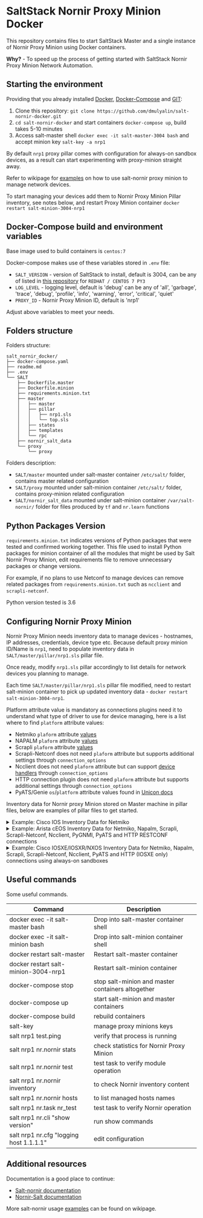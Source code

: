 # SaltStack Nornir Proxy Minion Docker

This repository contains files to start SaltStack Master and a single instance of Nornir 
Proxy Minion using Docker containers.

**Why?** - To speed up the process of getting started with SaltStack Nornir Proxy Minion Network Automation.

## Starting the environment

Providing that you already installed [Docker](https://docs.docker.com/engine/install/), [Docker-Compose](https://docs.docker.com/compose/install/)
and [GIT](https://git-scm.com/book/en/v2/Getting-Started-Installing-Git):
 
1. Clone this repository: `git clone https://github.com/dmulyalin/salt-nornir-docker.git`
2. `cd salt-nornir-docker` and start containers `docker-compose up`, build takes 5-10 minutes
3. Access salt-master shell `docker exec -it salt-master-3004 bash` and accept minion key `salt-key -a nrp1`

By default `nrp1` proxy pillar comes with configuration for always-on sandbox devices, as a result
can start experimenting with proxy-minion straight away.

Refer to wikipage for [examples](https://github.com/dmulyalin/salt-nornir-docker/wiki) on how to use 
salt-nornir proxy minion to manage network devices.

To start managing your devices add them to Nornir Proxy Minion Pillar inventory, see notes below, and
restart Proxy Minion container `docker restart salt-minion-3004-nrp1`

## Docker-Compose build and environment variables

Base image used to build containers is `centos:7`

Docker-compose makes use of these variables stored in `.env` file:

- `SALT_VERSION` - version of SaltStack to install, default is 3004, can be any of listed in [this repository](https://repo.saltproject.io/#rhel) for `REDHAT / CENTOS 7 PY3`
- `LOG_LEVEL` - logging level, default is 'debug' can be any of 'all', 'garbage', 'trace', 'debug', 'profile', 'info', 'warning', 'error', 'critical', 'quiet'
- `PROXY_ID` - Nornir Proxy Minion ID, default is 'nrp1'

Adjust above variables to meet your needs.

## Folders structure

Folders structure:

```
salt_nornir_docker/
├── docker-compose.yaml
├── readme.md
├── .env
└── SALT
    ├── Dockerfile.master
    ├── Dockerfile.minion
    ├── requirements.minion.txt
    ├── master
    │   ├── master
    │   ├── pillar
    │   │   ├── nrp1.sls
    │   │   └── top.sls
    │   ├── states
    │   ├── templates
	│   └── rpc
    ├── nornir_salt_data
    └── proxy
        └── proxy
```        
    
Folders description:
    
- `SALT/master` mounted under salt-master container `/etc/salt/` folder, contains master related configuration
- `SALT/proxy` mounted under salt-minion container `/etc/salt/` folder, contains proxy-minion related configuration
- `SALT/nornir_salt_data` mounted under salt-minion container `/var/salt-nornir/` folder for files produced by `tf` and `nr.learn` functions

## Python Packages Version

`requirements.minion.txt` indicates versions of Python packages that were tested and confirmed working together. 
This file used to install Python packages for minion container of all the modules that might be used by Salt 
Nornir Proxy Minion, edit requirements file to remove unnecessary packages or change versions.

For example, if no plans to use Netconf to manage devices can remove related packages from `requirements.minion.txt`
such as `ncclient` and `scrapli-netconf`.

Python version tested is 3.6

## Configuring Nornir Proxy Minion

Nornir Proxy Minion needs inventory data to manage devices - hostnames, IP addresses, credentials, device type etc. Because 
default proxy minion ID/Name is `nrp1`, need to populate inventory data in `SALT/master/pillar/nrp1.sls` pillar file. 

Once ready, modify `nrp1.sls` pillar accordingly to list details for network devices you planning to manage.

Each time `SALT/master/pillar/nrp1.sls` pillar file modified, need to restart salt-minion container to pick up
updated inventory data - `docker restart salt-minion-3004-nrp1`.

Platform attribute value is mandatory as connections plugins need it to understand what type of driver to use for 
device managing, here is a list where to find `platform` attribute values:

- Netmiko `plaform` attribute [values](https://github.com/ktbyers/netmiko/blob/develop/PLATFORMS.md#supported-ssh-device_type-values)
- NAPALM `plaform` attribute [values](https://napalm.readthedocs.io/en/latest/support/)
- Scrapli `plaform` attribute [values](https://scrapli.github.io/nornir_scrapli/user_guide/project_details/#supported-platforms)
- Scrapli-Netconf does not need `plaform` attribute but supports additional settings through `connection_options`
- Ncclient does not need `plaform` attribute but can support [device handlers](https://github.com/ncclient/ncclient#supported-device-handlers) through `connection_options`
- HTTP connection plugin does not need `plaform` attribute but supports additional settings through `connection_options`
- PyATS/Genie `os`/`platform` attribute values found in [Unicon docs](https://developer.cisco.com/docs/unicon/)

Inventory data for Nornir proxy Minion stored on Master machine in pillar files, below are examples of pillar files
to get started.

<details><summary>Example: Cisco IOS Inventory Data for Netmiko</summary>

```yaml
proxy:
  proxytype: nornir
  
hosts:
  R1:
    hostname: 10.0.1.4
    platform: cisco_ios
    groups: [credentials]
          
groups: 
  credentials:
    username: nornir
    password: nornir
```
</details>

<details><summary>Example: Arista cEOS Inventory Data for Netmiko, Napalm, Scrapli, Scrapli-Netconf, Ncclient, PyGNMI, PyATS and HTTP RESTCONF connections</summary>

```yaml
proxy:
  proxytype: nornir
  
hosts:
  ceos1:
    hostname: 10.0.1.4
    platform: arista_eos
    groups: [credentials, eos_params]
          
groups: 
  credentials:
    username: nornir
    password: nornir
    data:
      ntp_servers: ["3.3.3.3", "3.3.3.4"]
      syslog_servers: ["1.2.3.4", "4.3.2.1"] 
  eos_params:
    connection_options:
      scrapli:
        platform: arista_eos
        extras:
          auth_strict_key: False
          ssh_config_file: False
      scrapli_netconf:
        port: 830
        extras:
          ssh_config_file: True
          auth_strict_key: False
          transport: paramiko
          transport_options: 
            netconf_force_pty: False
      napalm:
        platform: eos
        optional_args:
          transport: http
          port: 80  
      ncclient:
        port: 830
        extras:
          allow_agent: False
          hostkey_verify: False
      http:
        port: 6020
        extras:
          transport: https
          verify: False
          base_url: "restconf/data"
          headers:
            Content-Type: "application/yang-data+json"
            Accept: "application/yang-data+json"
      pygnmi:
        port: 6030
        extras:
          insecure: True
      pyats:
        extras:
          devices:
            ceos1:
              os: eos
              credentials:
                default:
                  username: nornir
                  password: nornir
              connections:
                default:
                  protocol: ssh
                  ip: 10.0.1.4
                  port: 22
                vty_1:
                  protocol: ssh
                  ip: 10.0.1.4
                  pool: 3
```
</details>

<details><summary>Example: Cisco IOSXE/IOSXR/NXOS Inventory Data for Netmiko, Napalm, Scrapli, Scrapli-Netconf, Ncclient, PyATS and HTTP (IOSXE only) connections using always-on sandboxes</summary>

```yaml
proxy:
  proxytype: nornir
    
hosts:
  csr1000v-1:
    hostname: sandbox-iosxe-latest-1.cisco.com
    platform: cisco_ios
    username: developer
    password: C1sco12345
    port: 22
    connection_options:
      pyats:
        extras:
          devices:
            csr1000v-1:
              os: iosxe
              connections:
                default:
                  ip: 131.226.217.143
                  protocol: ssh
                  port: 22
      napalm:
        platform: ios
      scrapli:
        platform: cisco_iosxe
        extras:
          auth_strict_key: False
          ssh_config_file: False
      http:
        port: 443
        extras:
          transport: https
          verify: False
          base_url: "restconf/data"
          headers:
            Content-Type: "application/yang-data+json"
            Accept: "application/yang-data+json"
      ncclient:
        port: 830
        extras:
          allow_agent: False
          hostkey_verify: False
          device_params:
            name: iosxe
      scrapli_netconf:
        port: 830
        extras:
          transport: paramiko
          ssh_config_file: True
          auth_strict_key: False
          transport_options: 
            netconf_force_pty: False
  iosxr1:
    hostname: sandbox-iosxr-1.cisco.com
    platform: cisco_xr
    username: admin
    password: "C1sco12345"
    port: 22
    connection_options:
      pyats:
        extras:
          devices:
            iosxr1:
              os: iosxr
              connections:
                default:
                  ip: 131.226.217.150
                  protocol: ssh
                  port: 22
      napalm:
        platform: iosxr
      scrapli:
        platform: cisco_iosxr
        extras:
          auth_strict_key: False
          ssh_config_file: False
      ncclient:
        port: 830
        extras:
          allow_agent: False
          hostkey_verify: False
          device_params:
            name: iosxr
      scrapli_netconf:
        port: 830
        extras:
          ssh_config_file: True
          auth_strict_key: False
          transport_options: 
            netconf_force_pty: False
  sandbox-nxos-1.cisco:
    hostname: sandbox-nxos-1.cisco.com
    platform: nxos_ssh
    username: admin
    password: "Admin_1234!"
    port: 22
    connection_options:
      pyats:
        extras:
          devices:
            sandbox-nxos-1.cisco:
              os: nxos
              connections:
                default:
                  ip: 131.226.217.151
                  protocol: ssh
                  port: 22
      napalm:
        platform: nxos_ssh
      scrapli:
        platform: cisco_nxos
        extras:
          auth_strict_key: False
          ssh_config_file: False
      ncclient:
        port: 830
        extras:
          allow_agent: False
          hostkey_verify: False
          device_params:
            name: nexus
      scrapli_netconf:
        port: 830
        extras:
          ssh_config_file: True
          auth_strict_key: False
          transport_options: 
            netconf_force_pty: False   
```
</details>

## Useful commands

Some useful commands.

| Command                                 | Description                                       |
|-----------------------------------------|---------------------------------------------------|
| docker exec -it salt-master bash        | Drop into salt-master container shell             |
| docker exec -it salt-minion bash        | Drop into salt-minion container shell             |
| docker restart salt-master              | Restart salt-master container                     |
| docker restart salt-minion-3004-nrp1    | Restart salt-minion container                     |
| docker-compose stop                     | stop salt-minion and master containers altogether |
| docker-compose up                       | start salt-minion and master containers           |
| docker-compose build                    | rebuild containers                                |
| salt-key                                | manage proxy minions keys                         |
| salt nrp1 test.ping                     | verify that process is running                    |
| salt nrp1 nr.nornir stats               | check statistics for Nornir Proxy Minion          |
| salt nrp1 nr.nornir test                | test task to verify module operation              |
| salt nrp1 nr.nornir inventory           | to check Nornir inventory content                 |
| salt nrp1 nr.nornir hosts               | to list managed hosts names                       |
| salt nrp1 nr.task nr_test               | test task to verify Nornir operation              |
| salt nrp1 nr.cli "show version"         | run show commands                                 |
| salt nrp1 nr.cfg "logging host 1.1.1.1" | edit configuration                                |

## Additional resources

Documentation is a good place to continue:

- [Salt-nornir documentation](https://salt-nornir.readthedocs.io/en/latest/)
- [Nornir-Salt documentation](https://nornir-salt.readthedocs.io/en/latest/)

More salt-nornir usage [examples](https://github.com/dmulyalin/salt-nornir-docker/wiki) can 
be found on wikipage.